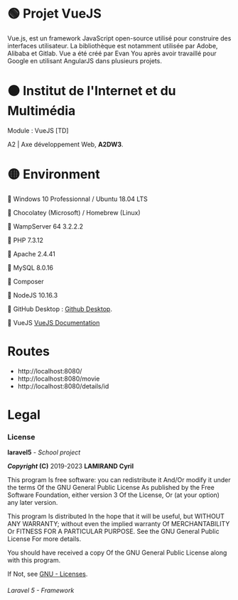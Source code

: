 <h1>🟢 Projet VueJS</h1>

<p>Vue.js, est un framework JavaScript open-source utilisé pour construire des interfaces utilisateur. La bibliothèque est notamment utilisée par Adobe, Alibaba et Gitlab. Vue a été créé par Evan You après avoir travaillé pour Google en utilisant AngularJS dans plusieurs projets.</p>

<h1>🟠 Institut de l'Internet et du Multimédia</h1>
<p>Module : VueJS [TD]</p>
<p>A2 | Axe développement Web, <b>A2DW3</b>.</p>
<h1>🟡 Environment</h1>
<p>🔹 Windows 10 Professionnal / Ubuntu 18.04 LTS</p>
<p>🔸 Chocolatey (Microsoft) / Homebrew (Linux)</p>
<p>🔹 WampServer 64 3.2.2.2</p>
<p>🔸 PHP 7.3.12</p>
<p>🔹 Apache 2.4.41</p>
<p>🔸 MySQL 8.0.16</p>
<p>🔹 Composer</p>
<p>🔸 NodeJS 10.16.3</p>
<p>🔹 GitHub Desktop : <a href="https://desktop.github.com/">Github Desktop</a>.</p>
<p>🔸 VueJS <a href="https://vuejs.org/">VueJS Documentation</a></p>

<h1>Routes</h1>
<ul>
<li>http://localhost:8080/</li>

<li>http://localhost:8080/movie</li>

<li>http://localhost:8080/details/id</li>
</ul>


<h1>Legal</h1>
<h3>License</h3>
<p><b>laravel5</b> - <i>School project</i></p>
<p><b><i>Copyright</i> (C)</b> 2019-2023 <b>LAMIRAND Cyril</b></p>
<p>This program Is free software: you can redistribute it And/Or modify it under the terms Of the GNU General Public License As published by the Free Software Foundation, either version 3 Of the License, Or (at your option) any later version.</p>
<p>This program Is distributed In the hope that it will be useful, but WITHOUT ANY WARRANTY; without even the implied warranty Of MERCHANTABILITY Or FITNESS FOR A PARTICULAR PURPOSE. See the GNU General Public License For more details.</p>
<p>You should have received a copy Of the GNU General Public License along with this program.</p> 
<p>If Not, see <a href="http://www.gnu.org/licenses/">GNU - Licenses</a>.</p>
<h6>Laravel 5 - Framework</h6>